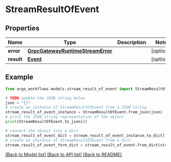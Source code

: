 # StreamResultOfEvent


## Properties

Name | Type | Description | Notes
------------ | ------------- | ------------- | -------------
**error** | [**GrpcGatewayRuntimeStreamError**](GrpcGatewayRuntimeStreamError.md) |  | [optional] 
**result** | [**Event**](Event.md) |  | [optional] 

## Example

```python
from argo_workflows.models.stream_result_of_event import StreamResultOfEvent

# TODO update the JSON string below
json = "{}"
# create an instance of StreamResultOfEvent from a JSON string
stream_result_of_event_instance = StreamResultOfEvent.from_json(json)
# print the JSON string representation of the object
print(StreamResultOfEvent.to_json())

# convert the object into a dict
stream_result_of_event_dict = stream_result_of_event_instance.to_dict()
# create an instance of StreamResultOfEvent from a dict
stream_result_of_event_form_dict = stream_result_of_event.from_dict(stream_result_of_event_dict)
```
[[Back to Model list]](../README.md#documentation-for-models) [[Back to API list]](../README.md#documentation-for-api-endpoints) [[Back to README]](../README.md)


